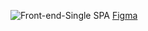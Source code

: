 ![Front-end-Single SPA](https://github.com/cicatriz-dev/home-hub/assets/16566846/4d2bcbb4-d356-4298-ae90-82f796a64b29)
[Figma](https://www.figma.com/design/FXrKMz0gxIwN7rT8KOWqKG/HomeHub-%7C-Forma%C3%A7%C3%A3o-Micro-front-end)
